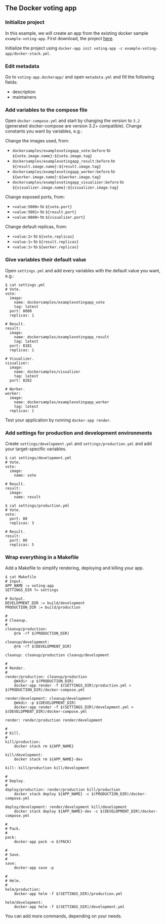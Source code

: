 ## The Docker voting app

### Initialize project

In this example, we will create an app from the existing docker sample `example-voting-app`. First download, the project [here](https://github.com/dockersamples/example-voting-app).

Initialize the project using `docker-app init voting-app -c example-voting-app/docker-stack.yml`.

### Edit metadata

Go to `voting-app.dockerapp/` and open `metadata.yml` and fill the following fields:
- description
- maintainers

### Add variables to the compose file

Open `docker-compose.yml` and start by changing the version to `3.2` (generated docker-compose are version 3.2+ compatible). Change constants you want by variables, e.g.:

Change the images used, from:
- `dockersamples/examplevotingapp_vote:before` to `${vote.image.name}:${vote.image.tag}`
- `dockersamples/examplevotingapp_result:before` to `${result.image.name}:${result.image.tag}`
- `dockersamples/examplevotingapp_worker:before` to `${worker.image.name}:${worker.image.tag}`
- `dockersamples/examplevotingapp_visualizer:before` to `${visualizer.image.name}:${visualizer.image.tag}`

Change exposed ports, from:
- `<value:5000>` to `${vote.port}`
- `<value:5001>` to `${result.port}`
- `<value:8080>` to `${visualizer.port}`

Change default replicas, from:
- `<value:2>` to `${vote.replicas}`
- `<value:1>` to `${result.replicas}`
- `<value:1>` to `${worker.replicas}`

### Give variables their default value

Open `settings.yml` and add every variables with the default value you want, e.g.:

```
$ cat settings.yml
# Vote.
vote:
  image:
    name: dockersamples/examplevotingapp_vote
    tag: latest
  port: 8080
  replicas: 1

# Result.
result:
  image:
    name: dockersamples/examplevotingapp_result
    tag: latest
  port: 8181
  replicas: 1

# Visualizer.
visualizer:
  image:
    name: dockersamples/visualizer
    tag: latest
  port: 8282

# Worker.
worker:
  image:
    name: dockersamples/examplevotingapp_worker
    tag: latest
  replicas: 1
```

Test your application by running `docker-app render`.

### Add settings for production and development environments

Create `settings/development.yml` and `settings/production.yml` and add your target-specific variables.

```
$ cat settings/development.yml
# Vote.
vote:
  image:
    name: vote

# Result.
result:
  image:
    name: result
```
```
$ cat settings/production.yml
# Vote.
vote:
  port: 80
  replicas: 3

# Result.
result:
  port: 80
  replicas: 5
```

### Wrap everything in a Makefile

Add a Makefile to simplify rendering, deploying and killing your app.

```
$ cat Makefile
# Input.
APP_NAME := voting-app
SETTINGS_DIR ?= settings

# Output.
DEVELOPMENT_DIR := build/development
PRODUCTION_DIR := build/production

#
# Cleanup.
#
cleanup/production:
	@rm -rf $(PRODUCTION_DIR)

cleanup/development:
	@rm -rf $(DEVELOPMENT_DIR)

cleanup: cleanup/production cleanup/development

#
# Render.
#
render/production: cleanup/production
	@mkdir -p $(PRODUCTION_DIR)
	docker-app render -f $(SETTINGS_DIR)/production.yml > $(PRODUCTION_DIR)/docker-compose.yml

render/development: cleanup/development
	@mkdir -p $(DEVELOPMENT_DIR)
	docker-app render -f $(SETTINGS_DIR)/development.yml > $(DEVELOPMENT_DIR)/docker-compose.yml

render: render/production render/development

#
# Kill.
#
kill/production:
	docker stack rm ${APP_NAME}

kill/development:
	docker stack rm ${APP_NAME}-dev

kill: kill/production kill/development

#
# Deploy.
#
deploy/production: render/production kill/production
	docker stack deploy ${APP_NAME} -c $(PRODUCTION_DIR)/docker-compose.yml

deploy/development: render/development kill/development
	docker stack deploy ${APP_NAME}-dev -c $(DEVELOPMENT_DIR)/docker-compose.yml

#
# Pack.
#
pack:
	docker-app pack -o $(PACK)

#
# Save.
#
save:
    docker-app save -p

#
# Helm.
#
helm/production:
	docker-app helm -f $(SETTINGS_DIR)/production.yml

helm/development:
	docker-app helm -f $(SETTINGS_DIR)/development.yml
```

You can add more commands, depending on your needs.
